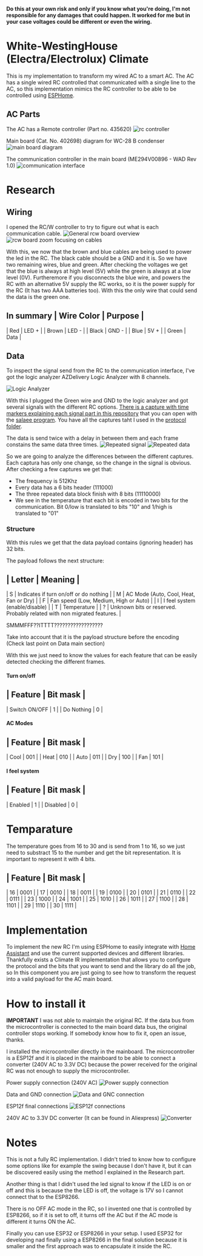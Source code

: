 **Do this at your own risk and only if you know what you're doing, I'm not responsible for any damages that could happen. It worked for me but in your case voltages could be different or even the wiring.**

# White-WestingHouse (Electra/Electrolux) Climate

This is my implementation to transform my wired AC to a smart AC. The AC has a single wired RC controlled that communicated with a single line to the AC, so this implementation mimics the RC controller to be able to be controlled using [ESPHome](https://esphome.io/).

## AC Parts

The AC has a Remote controller (Part no. 435620)
![rc controller](./assets/435620.jpg)

Main board (Cat. No. 402698) diagram for WC-28 B condenser
![main board diagram](./assets/main-board.jpg)

The communication controller in the main board (ME294V00896 - WAD Rev 1.0)
![communication interface](./assets/wad1.jpg)

# Research

## Wiring
I opened the RC/W controller to try to figure out what is each communication cable.
![General rcw board overview](./assets/rc-open1.jpg)
![rcw board zoom focusing on cables](./assets/rc-open2.jpg)

With this, we now that the brown and blue cables are being used to power the led in the RC. The black cable should be a GND and it is. So we have two remaining wires, blue and green. After checking the voltages we get that the blue is always at high level (5V) while the green is always at a low level (0V). Furtheremore if you disconnects the blue wire, and powers the RC with an alternative 5V supply the RC works, so it is the power supply for the RC (It has two AAA batteries too). With this the only wire that could send the data is the green one.

In summary
| Wire Color | Purpose |
------------------------
| Red        | LED +   |
| Brown      | LED -   |
| Black      | GND -   |
| Blue       | 5V  +   |
| Green      | Data    |

## Data

To inspect the signal send from the RC to the communication interface, I've got the logic analyzer AZDelivery Logic Analyzer with 8 channels.

![Logic Analyzer](https://m.media-amazon.com/images/I/6107t9hlQCL._SX522_.jpg)

With this I plugged the Green wire and GND to the logic analyzer and got several signals with the different RC options. [There is a capture with time markers explaining each signal part in this repository](./custom_components/electrolux_climate/protocol/18%20degrees%20-%20annotated.sal) that you can open with the [salaee program](https://www.saleae.com). You have all the captures taht I used in the [protocol folder](./custom_components/electrolux_climate/protocol/).

The data is send twice with a delay in between them and each frame constains the same data three times.
![Repeated signal](./assets/repeated_signal.png)
![Repeated data](./assets/repated_data.png)

So we are going to analyze the differences between the different captures. Each captura has only one change, so the change in the signal is obvious. After checking a few captures we get that:

* The frequency is 512Khz
* Every data has a 6 bits header (111000)
* The three repeated data block finish with 8 bits (11110000)
* We see in the temperature that each bit is encoded in two bits for the communication. Bit 0/low is translated to bits "10" and 1/high is translated to "01"

### Structure
With this rules we get that the data payload contains (ignoring header) has 32 bits.

The payload follows the next structure:

| Letter | Meaning                                                                |
-----------------------------------------------------------------------------------
| S      | Indicates if turn on/off or do nothing                                 |
| M      | AC Mode (Auto, Cool, Heat, Fan or Dry)                                 |
| F      | Fan speed (Low, Medium, High or Auto)                                  |
| I      | I feel system (enable/disable)                                         |
| T      | Temperature                                                            | 
| ?      | Unknown bits or reserved. Probably related with non migrated features. |

SMMMFFF??ITTTT??????????????????

Take into account that it is the payload structure before the encoding (Check last point on Data main section)

With this we just need to know the values for each feature that can be easily detected checking the different frames.

#### Turn on/off

| Feature       | Bit mask |
----------------------------
| Switch ON/OFF | 1        |
| Do Nothing    | 0        |


#### AC Modes

| Feature       | Bit mask |
----------------------------
| Cool          |      001 |
| Heat          |      010 |
| Auto          |      011 |
| Dry           |      100 |
| Fan           |      101 |

#### I feel system

| Feature  | Bit mask |
-----------------------
| Enabled  |        1 |
| Disabled |        0 |


# Temparature

The temperature goes from 16 to 30 and is send from 1 to 16, so we just need to substract 15 to the number and get the bit representation.
It is important to represent it with 4 bits.

| Feature  | Bit mask |
-----------------------
| 16       |     0001 |
| 17       |     0010 |
| 18       |     0011 |
| 19       |     0100 |
| 20       |     0101 |
| 21       |     0110 |
| 22       |     0111 |
| 23       |     1000 |
| 24       |     1001 |
| 25       |     1010 |
| 26       |     1011 |
| 27       |     1100 |
| 28       |     1101 |
| 29       |     1110 |
| 30       |     1111 |

# Implementation

To implement the new RC I'm using ESPHome to easily integrate with [Home Assistant](https://www.home-assistant.io/) and use the current supported devices and different libraries. Thankfully exists a Climate IR implementation that allows you to configure the protocol and the bits that you want to send and the library do all the job, so In this component you are just going to see how to transform the request into a valid payload for the AC main board.

# How to install it

**IMPORTANT** I was not able to maintain the original RC. If the data bus from the microcontroller is connected to the main board data bus, the original controller stops working. If somebody know how to fix it, open an issue, thanks.

I installed the microcontroller directly in the mainboard. The microcontroller is a ESP12f and it is placed in the mainboard to be able to connect a converter (240V AC to 3.3V DC) because the power received for the original RC was not enough to supply the microcontroller.

Power supply connection (240V AC)
![Power supply connection](./assets/power_supply_connection.jpg)

Data and GND connection
![Data and GNC connection](./assets/DATA%2BGND-connection.jpg)

ESP12f final connections
![ESP12f connections](./assets/esp12f-connected.jpg)

240V AC to 3.3V DC converter (It can be found in Aliexpress)
![Converter](./assets/converter.webp)


# Notes

This is not a fully RC implementation. I didn't tried to know how to configure some options like for example the swing because I don't have it, but it can be discovered easily using the method I explained in the Research part. 

Another thing is that I didn't used the led signal to know if the LED is on or off and this is because the the LED is off, the voltage is 17V so I cannot connect that to the ESP8266.

There is no OFF AC mode in the RC, so I invented one that is controlled by ESP8266, so if it is set to off, it turns off the AC but if the AC mode is different it turns ON the AC.

Finally you can use ESP32 or ESP8266 in your setup. I used ESP32 for developing nad finally using a ESP8266 in the final solution because it is smaller and the first approach was to encapsulate it inside the RC.
